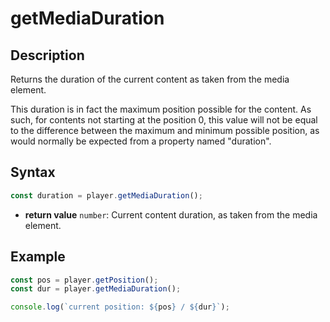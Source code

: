 # getMediaDuration

## Description

Returns the duration of the current content as taken from the media element.

<div class="note">
This duration is in fact the maximum position possible for the
content. As such, for contents not starting at the position 0, this value will
not be equal to the difference between the maximum and minimum possible
position, as would normally be expected from a property named "duration".
</div>

## Syntax

```js
const duration = player.getMediaDuration();
```

- **return value** `number`: Current content duration, as taken from the media element.

## Example

```js
const pos = player.getPosition();
const dur = player.getMediaDuration();

console.log(`current position: ${pos} / ${dur}`);
```

